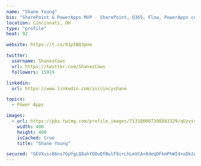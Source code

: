 ```yaml
---
name: "Shane Young"
bio: "SharePoint & PowerApps MVP - SharePoint, O365, Flow, PowerApps consulting? @PowerApps911 | Pure Snark? You found it."
location: Cincinnati, OH
type: "profile"
heat: 92

website: https://t.co/91p5BQ3pUe

twitter:
  username: ShanesCows
  url: https://twitter.com/ShanesCows
  followers: 15919

linkedin:
  url: https://www.linkedin.com/in/cincyshane

topics:
  - Power Apps

images:
  - url: https://pbs.twimg.com/profile_images/713100007398883329/qUzvsvQ3_400x400.jpg
    width: 400
    height: 400
    isCached: true
    title: "Shane Young"

secured: "GEVXuicB6ns7GpfgLQ8ahYOOuQfBulF9i+LhLmVCA+8deqDFkmPhWI4+oDk2AGDVPi3F2TdKa/t2O3DfHecrndQbVbZ9nbpJb+8Os0oYUVX9uWhXgNBoPAmCnymGhBi9LY356H3rli9LkMvVG0OYIlgrJqqACOw+pobNOIkxoo7fGFmpIzGw/g9kr/Q0IBHh6hc113cAom32O+1o0A4K5rln8kvRRS4GpXWEqm27eJaTpUyZLNAJgsgc7ptXmrkt1/b0+rzcyMKGlg1YP8rcCvc6EqSd85VElUaO3D/G22ne/UHebNqF2HogLdElb7DVMfXhKDPzRFtBfX/8LENQfpAGUZBjS895CFNsMN0jrl75Cs7AdfCUeINPMwPgFinFa04PNtvmmM1bKrFlO3koBvmlzVU5RYlwoo8g0ydPWbg=;gOKcY+6NFpGOBKCg0I/sow=="
---
```



